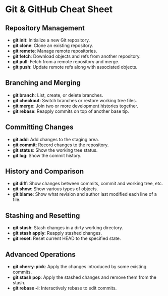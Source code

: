 # Git & GitHub Cheat Sheet

## Repository Management
- **git init**: Initialize a new Git repository.
- **git clone**: Clone an existing repository.
- **git remote**: Manage remote repositories.
- **git fetch**: Download objects and refs from another repository.
- **git pull**: Fetch from a remote repository and merge.
- **git push**: Update remote refs along with associated objects.

## Branching and Merging
- **git branch**: List, create, or delete branches.
- **git checkout**: Switch branches or restore working tree files.
- **git merge**: Join two or more development histories together.
- **git rebase**: Reapply commits on top of another base tip.

## Committing Changes
- **git add**: Add changes to the staging area.
- **git commit**: Record changes to the repository.
- **git status**: Show the working tree status.
- **git log**: Show the commit history.

## History and Comparison
- **git diff**: Show changes between commits, commit and working tree, etc.
- **git show**: Show various types of objects.
- **git blame**: Show what revision and author last modified each line of a file.

## Stashing and Resetting
- **git stash**: Stash changes in a dirty working directory.
- **git stash apply**: Reapply stashed changes.
- **git reset**: Reset current HEAD to the specified state.

## Advanced Operations
- **git cherry-pick**: Apply the changes introduced by some existing commits.
- **git stash pop**: Apply the stashed changes and remove them from the stash.
- **git rebase -i**: Interactively rebase to edit commits.

